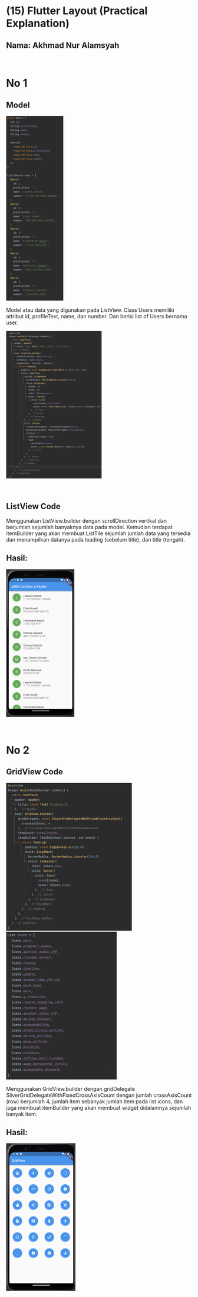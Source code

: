 # **(15) Flutter Layout (Practical Explanation)**

## Nama: Akhmad Nur Alamsyah
&nbsp;

# No 1

## Model
<img src='screenshot/model.png' height=500>

Model atau data yang digunakan pada ListView. Class Users memiliki attribut id, profileText, name, dan number. Dan berisi list of Users bernama user. 

<img src='screenshot/list-view.png' height=400>

&nbsp;

## ListView Code
Menggunakan ListView.builder dengan scrollDirection vertikal dan berjumlah sejumlah banyaknya data pada model. Kemudian terdapat itemBuilder yang akan membuat ListTile sejumlah jumlah data yang tersedia dan menampilkan datanya pada leading (sebelum title), dan title (tengah).

## Hasil:

<img src='screenshot/list-view-screen.png' height=400>

&nbsp;

# No 2

## GridView Code

<img src='screenshot/grid-view.png' height=400>

<img src='screenshot/icons.png' height=400>

Menggunakan GridView.builder dengan gridDelegate SliverGridDelegateWithFixedCrossAxisCount dengan jumlah crossAxisCount (row) berjumlah 4, jumlah item sebanyak jumlah item pada list icons, dan juga membuat itemBuilder yang akan membuat widget didalamnya sejumlah banyak item.
&nbsp;

## Hasil:
<img src='screenshot/grid-view-screen.png' height=400>
